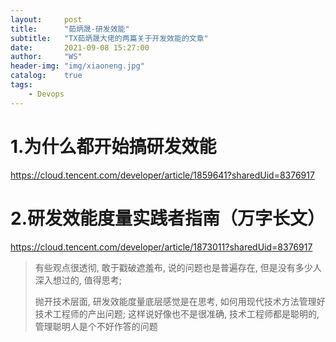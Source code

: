 ```yaml
---
layout:     post
title:      "茹炳晟-研发效能"
subtitle:   "TX茹炳晟大佬的两篇关于开发效能的文章"
date:       2021-09-08 15:27:00
author:     "WS"
header-img: "img/xiaoneng.jpg"
catalog:    true
tags:
    - Devops
---
```


# 1.为什么都开始搞研发效能

https://cloud.tencent.com/developer/article/1859641?sharedUid=8376917

# 2.研发效能度量实践者指南（万字长文）

https://cloud.tencent.com/developer/article/1873011?sharedUid=8376917



> 有些观点很透彻, 敢于戳破遮羞布, 说的问题也是普遍存在, 但是没有多少人深入想过的, 值得思考;
>
> 抛开技术层面, 研发效能度量底层感觉是在思考, 如何用现代技术方法管理好技术工程师的产出问题; 这样说好像也不是很准确, 技术工程师都是聪明的, 管理聪明人是个不好作答的问题

